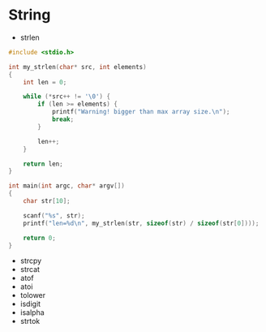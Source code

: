 # String


- strlen

```c
#include <stdio.h>

int my_strlen(char* src, int elements)
{
    int len = 0;

    while (*src++ != '\0') {
        if (len >= elements) {
            printf("Warning! bigger than max array size.\n");
            break;
        }

        len++;
    }

    return len;
}

int main(int argc, char* argv[])
{
    char str[10];

    scanf("%s", str);
    printf("len=%d\n", my_strlen(str, sizeof(str) / sizeof(str[0])));

    return 0;
}
```


- strcpy
- strcat
- atof
- atoi
- tolower
- isdigit
- isalpha
- strtok
